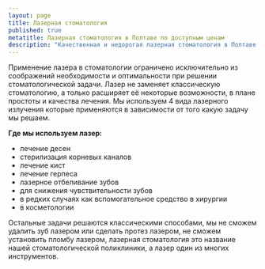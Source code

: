 ```yaml
---
layout: page
title: Лазерная стоматология
published: true
metatitle: Лазерная стоматология в Полтаве по доступным ценам
description: "Качественная и недорогая лазерная стоматология в Полтаве. Звоните прямо сейчас!"
---
```


Применение лазера в стоматологии ограничено исключительно из соображений необходимости и оптимальности при решении стоматологической задачи. Лазер не заменяет классическую стоматологию, а только расширяет её некоторые возможности, в плане простоты и качества лечения. Мы используем 4 вида лазерного излучения которые применяются в зависимости от того какую задачу мы решаем. 

**Где мы используем лазер:**

* лечение десен
* стерилизация корневых каналов
* лечение кист
* лечение герпеса
* лазерное отбеливание зубов
* для снижения чувствительности зубов
* в редких случаях как вспомогательное средство в хирургии
* в косметологии

Остальные задачи решаются классическими способами, мы не сможем удалить зуб лазером или сделать протез лазером, не сможем установить пломбу лазером, лазерная стоматология это название нашей стоматологической поликлиники, а лазер один из многих инструментов.
